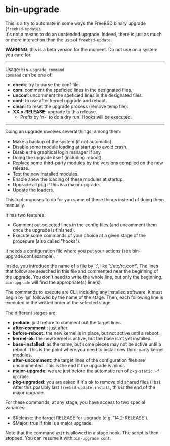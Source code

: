# bin-upgrade

This is a try to automate in some ways the FreeBSD binary upgrade (`freebsd-update`).  
It's not a means to do an unatended upgrade.
Indeed, there is just as much or more interaction than the use of `freebsd-update`.  

**WARNING**: this is a beta version for the moment. Do not use on a system you care for.

---------------------------------
Usage: `bin-upgrade command`  
`command` can be one of:  
* **check**: try to parse the conf file.  
* **com**: comment the speficied lines in the designated files.  
* **uncom**: uncomment the speficied lines in the designated files.  
* **cont**: to use after kernel upgrade and reboot.  
* **clean**: to reset the upgrade process (remove temp file).  
* **XX.x-RELEASE**: upgrade to this release.
  * Prefix by 'n-' to do a dry run. Hooks will be executed.
---------------------------------  

Doing an upgrade involves several things, among them: 
- Make a backup of the system (if not automatic).
- Disable some module loading at startup to avoid crash.
- Disable the graphical login manager if any.
- Doing the upgrade itself (including reboot).
- Replace some third-party modules by the versions compiled on the new release.
- Test the new installed modules.
- Enable anew the loading of these modules at startup.
- Upgrade all pkg if this is a major upgrade.
- Update the loaders.

This tool proposes to do for you some of these things instead of doing them manually.  

It has two features:
- Comment out selected lines in the config files (and uncomment them once the upgrade is finished).
- Execute some commands of your choice at a given stage of the procedure (also called "hooks").

It needs a configuration file where you put your actions (see bin-upgrade.conf.example).  

Inside, you introduce the name of a file by ':', like ':/etc/rc.conf'.
The lines that follow are searched in this file and commented near the beginning of the upgrade. You don't need to write the whole line, but only the beginning. `bin-upgrade` will find the appropriate(s) line(s).  

The commands to execute are CLI, including any installed software. It must begin by '@' followed by the name of the stage. Then, each following line is executed in the writted order at the selected stage.  

The different stages are:  
- **prelude**: just before to comment out the target lines.
- **after-comment** : just after.
- **before-reboot**: the new kernel is in place, but not active until a reboot.
- **kernel-ok**: the new kernel is active, but the base isn't yet installed.
- **base-installed**: as the name, but some pieces may not be active until a reboot. This is the point where you need to install new third-party kernel modules.
- **after-uncomment**: the target lines of the configuration files are uncommented. This is the end if the upgrade is minor.
- **major-upgrade**: we are just before the automatic run of `pkg-static -f upgrade`.
- **pkg-upgraded**: you are asked if it's ok to remove old shared files (libs). After this possibly last `freebsd-update install`, this is the end of the major upgrade.

For these commands, at any stage, you have access to two special variables:
- $Release: the target RELEASE for upgrade (e.g. '14.2-RELEASE').
- $Major: true if this is a major upgrade.

Note that the command `exit` is allowed in a stage hook. The script is then stopped. You can resume it with `bin-upgrade cont`.



